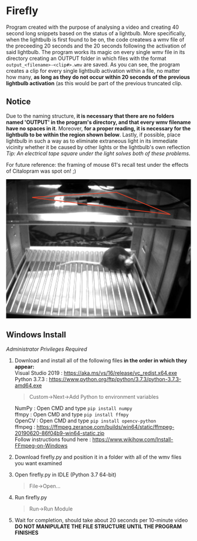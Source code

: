 # Firefly
Program created with the purpose of analysing a video and creating 40 second long snippets based on the status of a lightbulb.  More specifically, when the lightbulb is first found to be on, the code createws a wmv file of the preceeding 20 seconds and the 20 seconds following the activation of said lightbulb.  The program works its magic on every single wmv file in its directory creating an OUTPUT folder in which files with the format  `output_<filename>-<clip#>.wmv` are saved. As you can see, the program creates a clip for every single lightbulb activation within a file, no matter how many, **as long as they do not occur within 20 seconds of the previous lightbulb activation** (as this would be part of the previous truncated clip.
  
## Notice
Due to the naming structure, __it is necessary that there are no folders named 'OUTPUT' in the program's directory, and that every wmv filename have no spaces in it__. Moreover, __for a proper reading, it is necessary for the lightbulb to be within the region shown below__. Lastly, if possible, place lightbulb in such a way as to eliminate extraneous light in its immediate vicinity whether it be caused by other lights or the lightbulb's own reflection <br>
*Tip: An electrical tape square under the light solves both of these problems*.

For future reference: the framing of mouse 61's recall test under the effects of Citalopram was spot on! ;)

![alt text](https://raw.githubusercontent.com/ftondolo/Firefly/master/image.png)

## Windows Install
_Administrator Privileges Required_
1) Download and install all of the following files **in the order in which they appear:**<br>
  Visual Studio 2019 : https://aka.ms/vs/16/release/vc_redist.x64.exe<br>
  Python 3.7.3 : https://www.python.org/ftp/python/3.7.3/python-3.7.3-amd64.exe<br> 
   > Custom->Next->Add Python to environment variables
   
    NumPy : Open CMD and type `pip install numpy`<br>
     ffmpy : Open CMD and type `pip install ffmpy`<br>
    OpenCV : Open CMD and type `pip install opencv-python`<br>
    ffmpeg : https://ffmpeg.zeranoe.com/builds/win64/static/ffmpeg-20190620-86f04b9-win64-static.zip<br>
               Follow instructions found here : https://www.wikihow.com/Install-FFmpeg-on-Windows
2) Download firefly.py and position it in a folder with all of the wmv files you want examined<br>
3) Open firefly.py in IDLE (Python 3.7 64-bit)
   > File->Open...
  
4) Run firefly.py
    > Run->Run Module
  
5) Wait for completion, should take about 20 seconds per 10-minute video <br>
**DO NOT MANIPULATE THE FILE STRUCTURE UNTIL THE PROGRAM FINISHES**
